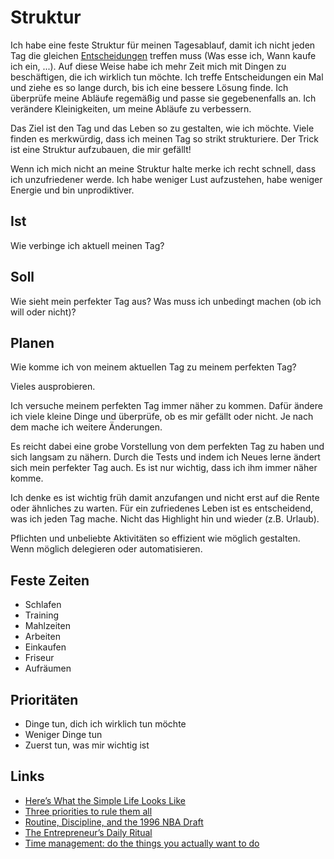 # Struktur

Ich habe eine feste Struktur für meinen Tagesablauf, damit ich nicht jeden Tag die gleichen [Entscheidungen](./entscheidungen.md) treffen muss (Was esse ich, Wann kaufe ich ein, ...). Auf diese Weise habe ich mehr Zeit mich mit Dingen zu beschäftigen, die ich wirklich tun möchte. Ich treffe Entscheidungen ein Mal und ziehe es so lange durch, bis ich eine bessere Lösung finde. Ich überprüfe meine Abläufe regemäßig und passe sie gegebenenfalls an. Ich verändere Kleinigkeiten, um meine Abläufe zu verbessern.

Das Ziel ist den Tag und das Leben so zu gestalten, wie ich möchte. Viele finden es merkwürdig, dass ich meinen Tag so strikt strukturiere. Der Trick ist eine Struktur aufzubauen, die mir gefällt!

Wenn ich mich nicht an meine Struktur halte merke ich recht schnell, dass ich unzufriedener werde. Ich habe weniger Lust aufzustehen, habe weniger Energie und bin unprodiktiver.

## Ist

Wie verbinge ich aktuell meinen Tag?

## Soll

Wie sieht mein perfekter Tag aus?
Was muss ich unbedingt machen (ob ich will oder nicht)?

## Planen

Wie komme ich von meinem aktuellen Tag zu meinem perfekten Tag?

Vieles ausprobieren.

Ich versuche meinem perfekten Tag immer näher zu kommen. Dafür ändere ich viele kleine Dinge und überprüfe, ob es mir gefällt oder nicht.
Je nach dem mache ich weitere Änderungen.

Es reicht dabei eine grobe Vorstellung von dem perfekten Tag zu haben und sich langsam zu nähern. Durch die Tests und indem ich Neues lerne ändert sich mein perfekter Tag auch. Es ist nur wichtig, dass ich ihm immer näher komme. 

Ich denke es ist wichtig früh damit anzufangen und nicht erst auf die Rente oder ähnliches zu warten.
Für ein zufriedenes Leben ist es entscheidend, was ich jeden Tag mache. Nicht das Highlight hin und wieder (z.B. Urlaub).

Pflichten und unbeliebte Aktivitäten so effizient wie möglich gestalten. Wenn möglich delegieren oder automatisieren.

## Feste Zeiten

- Schlafen
- Training
- Mahlzeiten
- Arbeiten
- Einkaufen
- Friseur
- Aufräumen

## Prioritäten

- Dinge tun, dich ich wirklich tun möchte
- Weniger Dinge tun
- Zuerst tun, was mir wichtig ist

## Links

- [Here’s What the Simple Life Looks Like](https://cityfrugal.com/heres-what-the-simple-life-looks-like/)
- [Three priorities to rule them all](https://cityfrugal.com/three-priorities-to-rule-them-all/)
- [Routine, Discipline, and the 1996 NBA Draft](https://cityfrugal.com/routine/)
- [The Entrepreneur’s Daily Ritual](https://taylorpearson.me/dailyritual/)
- [Time management: do the things you actually want to do](https://nesslabs.com/time-management)